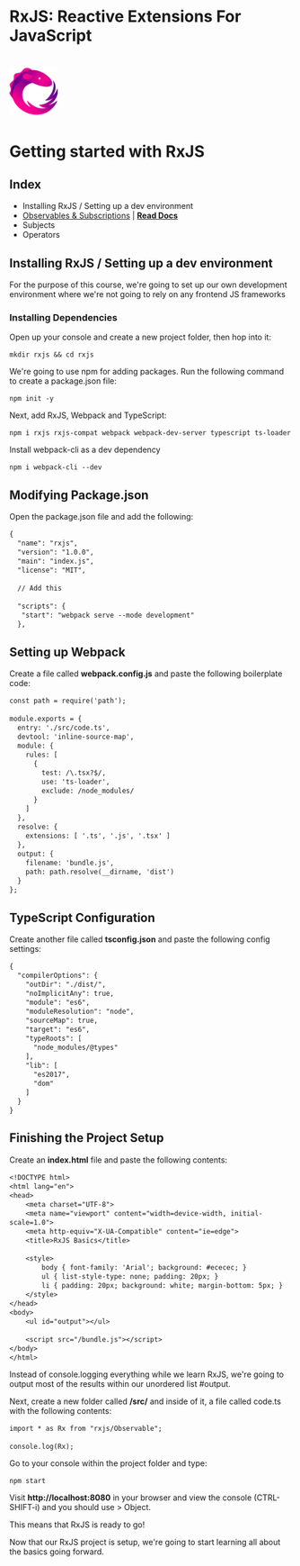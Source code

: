 # RxJS: Reactive Extensions For JavaScript

# <img src="src/assets/Rx_Logo_S.png" alt="RxJS Logo" width="86" height="86">

# Getting started with RxJS

## Index

- Installing RxJS / Setting up a dev environment
- [Observables & Subscriptions](https://github.com/mycodingx/rxjs-basic/tree/observables) | **[Read Docs](./docs/observable.md)**
- Subjects
- Operators

## Installing RxJS / Setting up a dev environment

For the purpose of this course, we're going to set up our own development environment where we're not going to rely on any frontend JS frameworks

### Installing Dependencies

Open up your console and create a new project folder, then hop into it:

```
mkdir rxjs && cd rxjs

```

We're going to use npm for adding packages. Run the following command to create a package.json file:

```
npm init -y

```

Next, add RxJS, Webpack and TypeScript:

```
npm i rxjs rxjs-compat webpack webpack-dev-server typescript ts-loader

```

Install webpack-cli as a dev dependency

```
npm i webpack-cli --dev
```

## Modifying Package.json

Open the package.json file and add the following:

```
{
  "name": "rxjs",
  "version": "1.0.0",
  "main": "index.js",
  "license": "MIT",

  // Add this

  "scripts": {
   "start": "webpack serve --mode development"
  },

```

## Setting up Webpack

Create a file called **webpack.config.js** and paste the following boilerplate code:

```
const path = require('path');

module.exports = {
  entry: './src/code.ts',
  devtool: 'inline-source-map',
  module: {
    rules: [
      {
        test: /\.tsx?$/,
        use: 'ts-loader',
        exclude: /node_modules/
      }
    ]
  },
  resolve: {
    extensions: [ '.ts', '.js', '.tsx' ]
  },
  output: {
    filename: 'bundle.js',
    path: path.resolve(__dirname, 'dist')
  }
};
```

## TypeScript Configuration

Create another file called **tsconfig.json** and paste the following config settings:

```
{
  "compilerOptions": {
    "outDir": "./dist/",
    "noImplicitAny": true,
    "module": "es6",
    "moduleResolution": "node",
    "sourceMap": true,
    "target": "es6",
    "typeRoots": [
      "node_modules/@types"
    ],
    "lib": [
      "es2017",
      "dom"
    ]
  }
}
```

## Finishing the Project Setup

Create an **index.html** file and paste the following contents:

```
<!DOCTYPE html>
<html lang="en">
<head>
    <meta charset="UTF-8">
    <meta name="viewport" content="width=device-width, initial-scale=1.0">
    <meta http-equiv="X-UA-Compatible" content="ie=edge">
    <title>RxJS Basics</title>

    <style>
        body { font-family: 'Arial'; background: #ececec; }
        ul { list-style-type: none; padding: 20px; }
        li { padding: 20px; background: white; margin-bottom: 5px; }
    </style>
</head>
<body>
    <ul id="output"></ul>

    <script src="/bundle.js"></script>
</body>
</html>
```

Instead of console.logging everything while we learn RxJS, we're going to output most of the results within our unordered list #output.

Next, create a new folder called **/src/** and inside of it, a file called code.ts with the following contents:

```
import * as Rx from "rxjs/Observable";

console.log(Rx);
```

Go to your console within the project folder and type:

```
npm start
```

Visit **http://localhost:8080** in your browser and view the console (CTRL-SHIFT-i) and you should use > Object.

This means that RxJS is ready to go!

Now that our RxJS project is setup, we're going to start learning all about the basics going forward.
